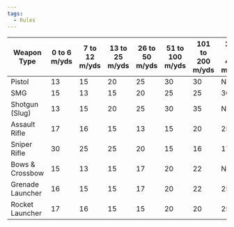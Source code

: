 ```yaml
---
tags:
  - Rules
---
```

| Weapon Type | 0 to 6 m/yds | 7 to 12 m/yds| 13 to 25 m/yds| 26 to 50 m/yds| 51 to 100 m/yds| 101 to 200 m/yds| 201 to 400 m/yds| 401 to 800 m/yds|
|-|-|-|-|-|-|-|-|-|
|Pistol |13| 15| 20 |25| 30| 30| N/A |N/A |
|SMG| 15 |13 |15| 20| 25| 25| 30| N/A|
|Shotgun (Slug)| 13| 15 |20 |25 |30 |35 |N/A| N/A|
|Assault Rifle |17 |16| 15| 13| 15| 20| 25| 30|
|Sniper Rifle| 30| 25| 25| 20 |15| 16 |17 |20|
|Bows & Crossbow| 15 |13 |15 |17 |20 |22 |N/A |N/A|
|Grenade Launcher |16| 15| 15 |17 |20 |22| 25| N/A|
|Rocket Launcher| 17 |16 |15| 15| 20 |20| 25| 30|